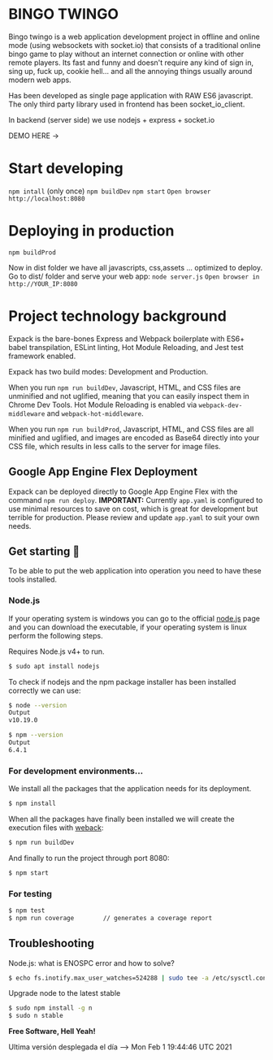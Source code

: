 # BINGO TWINGO
Bingo twingo is a web application development project in offline and online mode (using websockets with socket.io) that consists of a traditional online bingo game to play without an internet connection or online with other remote players. Its fast and funny and doesn't require any kind of sign in, sing up, fuck up, cookie hell... and all the annoying things usually around modern web apps.

Has been developed as single page application with RAW ES6 javascript. The only third party library used in frontend has been socket_io_client.

In backend (server side) we use nodejs + express + socket.io

DEMO HERE ->

# Start developing
`npm intall`   (only once)
`npm buildDev`
`npm start`
`Open browser http://localhost:8080`
 

# Deploying in production 
`npm buildProd`

Now in dist folder we have all javascripts, css,assets ... optimized to deploy.
Go to dist/ folder and serve your web app:
`node server.js`
`Open browser in http://YOUR_IP:8080`


# Project technology background 

Expack is the bare-bones Express and Webpack boilerplate with ES6+ babel transpilation, ESLint linting, Hot Module Reloading, and Jest test framework enabled.

Expack has two build modes: Development and Production.

When you run `npm run buildDev`, Javascript, HTML, and CSS files are unminified and not uglified, meaning that you can easily inspect them in Chrome Dev Tools. Hot Module Reloading is enabled via `webpack-dev-middleware` and `webpack-hot-middleware`. 

When you run `npm run buildProd`, Javascript, HTML, and CSS files are all minified and uglified, and images are encoded as Base64 directly into your CSS file, which results in less calls to the server for image files.

## Google App Engine Flex Deployment

Expack can be deployed directly to Google App Engine Flex with the command `npm run deploy`. **IMPORTANT:** Currently `app.yaml` is configured to use minimal resources to save on cost, which is great for development but terrible for production. Please review and update `app.yaml` to suit your own needs.

## Get starting 🚀
To be able to put the web application into operation you need to have these tools installed.

### Node.js
If your operating system is windows you can go to the official [node.js][nodejs] page and you can download the executable, if your operating system is linux perform the following steps.

Requires Node.js v4+ to run.
```sh
$ sudo apt install nodejs
```

To check if nodejs and the npm package installer has been installed correctly we can use:
```sh
$ node --version
Output
v10.19.0

$ npm --version
Output
6.4.1
```

### For development environments…

We install all the packages that the application needs for its deployment.
``` sh
$ npm install
```
When all the packages have finally been installed we will create the execution files with [weback][webpack]:
``` sh
$ npm run buildDev
```
And finally to run the project through port 8080:
``` sh
$ npm start
```
### For testing
``` sh
$ npm test
$ npm run coverage        // generates a coverage report
```

## Troubleshooting

Node.js: what is ENOSPC error and how to solve?
``` sh
$ echo fs.inotify.max_user_watches=524288 | sudo tee -a /etc/sysctl.conf && sudo sysctl -p
```

Upgrade node to the latest stable
``` sh
$ sudo npm install -g n
$ sudo n stable
```
**Free Software, Hell Yeah!**

   [nodejs]: <https://nodejs.org/es/>
   [webpack]: <https://webpack.js.org/>









  Ultima versión desplegada el día --> Mon Feb  1 19:44:46 UTC 2021
